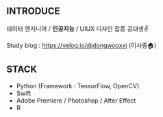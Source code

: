 ## INTRODUCE

데이터 엔지니어 / **인공지능** / UIUX 디자인 잡종 공대생✌️


Study blog : https://velog.io/@dongwooxxi (이사중🏠)

## STACK

- Python (Framework : TensorFlow, OpenCV)
- Swift
- Adobe Premiere / Photoshop / After Effect
- R

